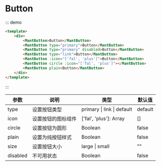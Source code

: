# Button

::: demo
```html
<template>
    <div>
        <MantButton>Button</MantButton>
        <MantButton type="primary">Button</MantButton>
        <MantButton type="primary" disabled>Button</MantButton>
        <MantButton type="link">Button</MantButton>
        <MantButton :icon="['fal', 'plus']">Button</MantButton>
        <MantButton circle :icon="['fal', 'plus']"></MantButton>
        <MantButton plain>Button</MantButton>
    </div>
</template>
```
:::

|参数|说明|类型|默认值|
|-|-|-|-|
|type|设置按钮类型|primary \| link \| default|default|
|icon|设置按钮的图标组件|['fal', 'plus']: Array|[]|
|circle|设置按钮为圆形|Boolean|false|
|plain|设置为纯按钮样式|Boolean|false|
|size|设置按钮大小|large \| small|""|
|disabled|不可用状态|Boolean|false|